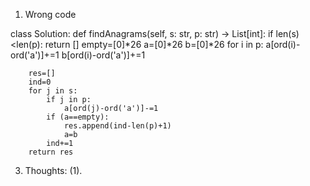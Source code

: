 1. Wrong code

class Solution:
    def findAnagrams(self, s: str, p: str) -> List[int]:
        if len(s)<len(p):
            return []
        empty=[0]*26
        a=[0]*26
        b=[0]*26
        for i in p:
            a[ord(i)-ord('a')]+=1
            b[ord(i)-ord('a')]+=1
        
        res=[]
        ind=0
        for j in s:
            if j in p:
                a[ord(j)-ord('a')]-=1
            if (a==empty):
                res.append(ind-len(p)+1)
                a=b
            ind+=1
        return res


3. Thoughts:
(1). 
